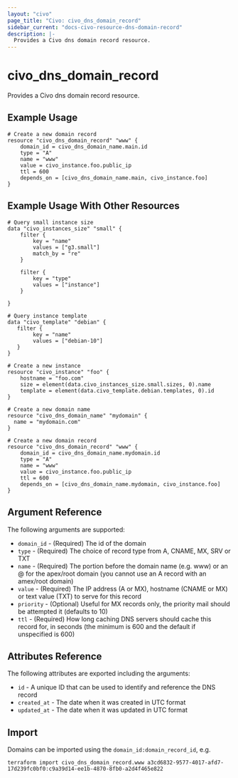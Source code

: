 ```yaml
---
layout: "civo"
page_title: "Civo: civo_dns_domain_record"
sidebar_current: "docs-civo-resource-dns-domain-record"
description: |-
  Provides a Civo dns domain record resource.
---
```


# civo\_dns_domain_record

Provides a Civo dns domain record resource.

## Example Usage

```hcl
# Create a new domain record
resource "civo_dns_domain_record" "www" {
    domain_id = civo_dns_domain_name.main.id
    type = "A"
    name = "www"
    value = civo_instance.foo.public_ip
    ttl = 600
    depends_on = [civo_dns_domain_name.main, civo_instance.foo]  
}
```

## Example Usage With Other Resources

```hcl
# Query small instance size
data "civo_instances_size" "small" {
    filter {
        key = "name"
        values = ["g3.small"]
        match_by = "re"
    }

    filter {
        key = "type"
        values = ["instance"]
    }

}

# Query instance template
data "civo_template" "debian" {
   filter {
        key = "name"
        values = ["debian-10"]
   }
}

# Create a new instance
resource "civo_instance" "foo" {
    hostname = "foo.com"
    size = element(data.civo_instances_size.small.sizes, 0).name
    template = element(data.civo_template.debian.templates, 0).id
}

# Create a new domain name
resource "civo_dns_domain_name" "mydomain" {
  name = "mydomain.com"
}

# Create a new domain record
resource "civo_dns_domain_record" "www" {
    domain_id = civo_dns_domain_name.mydomain.id
    type = "A"
    name = "www"
    value = civo_instance.foo.public_ip
    ttl = 600
    depends_on = [civo_dns_domain_name.mydomain, civo_instance.foo]
}
```

## Argument Reference

The following arguments are supported:

* `domain_id` - (Required) The id of the domain
* `type` - (Required) The choice of record type from A, CNAME, MX, SRV or TXT
* `name` - (Required) The portion before the domain name (e.g. www) or an @ for the apex/root domain (you cannot use an A record with an amex/root domain)
* `value` - (Required) The IP address (A or MX), hostname (CNAME or MX) or text value (TXT) to serve for this record
* `priority` - (Optional) Useful for MX records only, the priority mail should be attempted it (defaults to 10)
* `ttl` - (Required) How long caching DNS servers should cache this record for, in seconds (the minimum is 600 and the default if unspecified is 600)

## Attributes Reference

The following attributes are exported including the arguments:

* `id` - A unique ID that can be used to identify and reference the DNS record
* `created_at` - The date when it was created in UTC format
* `updated_at` - The date when it was updated in UTC format

## Import

Domains can be imported using the `domain_id:domain_record_id`, e.g.

```
terraform import civo_dns_domain_record.www a3cd6832-9577-4017-afd7-17d239fc0bf0:c9a39d14-ee1b-4870-8fb0-a2d4f465e822
```
